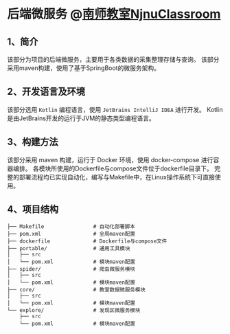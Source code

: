 # 后端微服务 @[南师教室NjnuClassroom](../README.md)

## 1、简介

该部分为项目的后端微服务，主要用于各类数据的采集整理存储与查询。
该部分采用maven构建，使用了基于SpringBoot的微服务架构。

## 2、开发语言及环境

该部分选用 `Kotlin` 编程语言，使用 `JetBrains IntelliJ IDEA` 进行开发。
Kotlin 是由JetBrains开发的运行于JVM的静态类型编程语言。

## 3、构建方法

该部分采用 maven 构建，运行于 Docker 环境，使用 docker-compose 进行容器编排。
各模块所使用的Dockerfile与compose文件位于dockerfile目录下。
完整的部署流程均已实现自动化，编写与Makefile中，在Linux操作系统下可直接使用。

## 4、项目结构

```text
├── Makefile                # 自动化部署脚本
├── pom.xml                 # 全局maven配置
├── dockerfile              # Dockerfile与compose文件
├── portable/               # 通用工具模块
│   ├── src
│   └── pom.xml             # 模块maven配置
├── spider/                 # 爬虫微服务模块
│   ├── src
│   └── pom.xml             # 模块maven配置
├── core/                   # 教室数据微服务模块
│   ├── src
│   └── pom.xml             # 模块maven配置
└── explore/                # 发现区微服务模块
    ├── src
    └── pom.xml             # 模块maven配置
```
